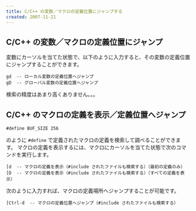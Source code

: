 ```yaml
---
title: C/C++ の変数／マクロの定義位置にジャンプする
created: 2007-11-21
---
```


C/C++ の変数／マクロの定義位置にジャンプ
----

変数にカーソルを当てた状態で、以下のように入力すると、その変数の定義位置にジャンプすることができます。

~~~
gd  -- ローカル変数の定義位置へジャンプ
gD  -- グローバル変数の定義位置へジャンプ
~~~

検索の精度はあまり高くありません。。。


C/C++ のマクロの定義を表示／定義位置へジャンプ
----

~~~
#define BUF_SIZE 256
~~~

のように `#define` で定義されたマクロの定義を検索して調べることができます。
マクロの定義を表示するには、マクロにカーソルを当てた状態で次のコマンドを実行します。

~~~
[d  -- マクロの定義を表示（#include されたファイルも検索する）（最初の定義のみ）
[D  -- マクロの定義を表示（#include されたファイルも検索する）（すべての定義を表示）
~~~

次のように入力すれば、マクロの定義場所へジャンプすることが可能です。

~~~
[Ctrl-d  -- マクロの定義位置へジャンプ（#include されたファイルも検索する）
~~~

